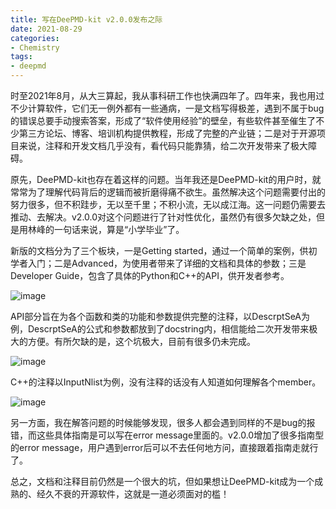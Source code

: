 ```yaml
---
title: 写在DeePMD-kit v2.0.0发布之际
date: 2021-08-29
categories:
- Chemistry
tags:
- deepmd
---
```

时至2021年8月，从大三算起，我从事科研工作也快满四年了。四年来，我也用过不少计算软件，它们无一例外都有一些通病，一是文档写得极差，遇到不属于bug的错误总要手动搜索答案，形成了“软件使用经验”的壁垒，有些软件甚至催生了不少第三方论坛、博客、培训机构提供教程，形成了完整的产业链；二是对于开源项目来说，注释和开发文档几乎没有，看代码只能靠猜，给二次开发带来了极大障碍。

原先，DeePMD-kit也存在着这样的问题。当年我还是DeePMD-kit的用户时，就常常为了理解代码背后的逻辑而被折磨得痛不欲生。虽然解决这个问题需要付出的努力很多，但不积跬步，无以至千里；不积小流，无以成江海。这一问题仍需要去推动、去解决。v2.0.0对这个问题进行了针对性优化，虽然仍有很多欠缺之处，但是用林峰的一句话来说，算是“小学毕业”了。

新版的文档分为了三个板块，一是Getting started，通过一个简单的案例，供初学者入门；二是Advanced，为使用者带来了详细的文档和具体的参数；三是Developer Guide，包含了具体的Python和C++的API，供开发者参考。

![image](https://user-images.githubusercontent.com/9496702/131286982-1db84e09-7d87-4226-a8e1-fa51c981b107.png)

API部分旨在为各个函数和类的功能和参数提供完整的注释，以DescrptSeA为例，DescrptSeA的公式和参数都放到了docstring内，相信能给二次开发带来极大的方便。有所欠缺的是，这个坑极大，目前有很多仍未完成。

![image](https://user-images.githubusercontent.com/9496702/131286994-66e08daf-86b9-4bdb-9917-70e3d3dd0e2d.png)

C++的注释以InputNlist为例，没有注释的话没有人知道如何理解各个member。

![image](https://user-images.githubusercontent.com/9496702/131287006-05f31d44-310f-40b4-b73c-5582aa790dca.png)

另一方面，我在解答问题的时候能够发现，很多人都会遇到同样的不是bug的报错，而这些具体指南是可以写在error message里面的。v2.0.0增加了很多指南型的error message，用户遇到error后可以不去任何地方问，直接跟着指南走就行了。

总之，文档和注释目前仍然是一个很大的坑，但如果想让DeePMD-kit成为一个成熟的、经久不衰的开源软件，这就是一道必须面对的槛！
